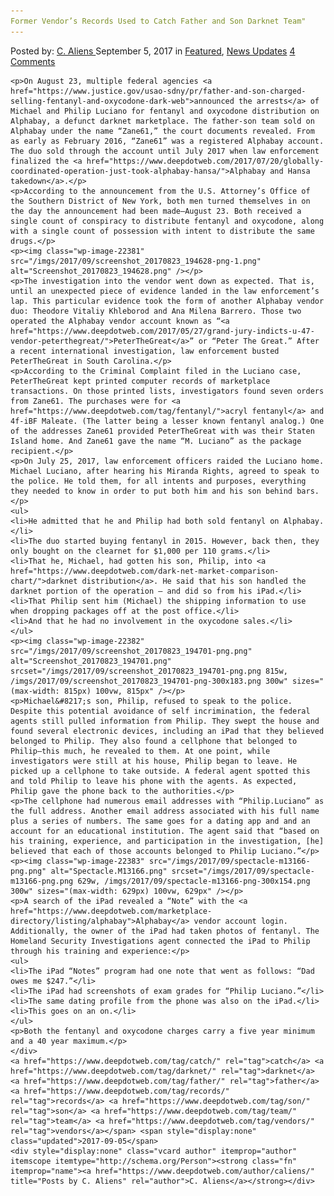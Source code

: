 ```yaml
---
Former Vendor’s Records Used to Catch Father and Son Darknet Team"
---
```

<article class="post-listing post-22375 post type-post status-publish format-standard has-post-thumbnail hentry 
 tag-catch tag-darknet tag-father tag-records tag-son tag-team tag-vendors">
    <div class="post-inner">
        <span>Posted by: <a href="https://www.deepdotweb.com/author/caliens/" title="">C. Aliens </a></span>
    <span>September 5, 2017</span>
    <span>in <a href="https://www.deepdotweb.com/category/deepdot-news/" rel="category tag">Featured</a>, <a href="https://www.deepdotweb.com/category/news-updates/" rel="category tag">News Updates</a></span>
    <span><a href="https://www.deepdotweb.com/2017/09/05/former-vendors-records-used-catch-father-son-darknet-team/#comments">4 Comments</a></span>
    </p>
    <div class="clear"></div>
    
    <p>On August 23, multiple federal agencies <a href="https://www.justice.gov/usao-sdny/pr/father-and-son-charged-selling-fentanyl-and-oxycodone-dark-web">announced the arrests</a> of Michael and Philip Luciano for fentanyl and oxycodone distribution on Alphabay, a defunct darknet marketplace. The father-son team sold on Alphabay under the name “Zane61,” the court documents revealed. From as early as February 2016, “Zane61” was a registered Alphabay account. The duo sold through the account until July 2017 when law enforcement finalized the <a href="https://www.deepdotweb.com/2017/07/20/globally-coordinated-operation-just-took-alphabay-hansa/">Alphabay and Hansa takedown</a>.</p>
    <p>According to the announcement from the U.S. Attorney’s Office of the Southern District of New York, both men turned themselves in on the day the announcement had been made—August 23. Both received a single count of conspiracy to distribute fentanyl and oxycodone, along with a single count of possession with intent to distribute the same drugs.</p>
    <p><img class="wp-image-22381" src="/imgs/2017/09/screenshot_20170823_194628-png-1.png" alt="Screenshot_20170823_194628.png" /></p>
    <p>The investigation into the vendor went down as expected. That is, until an unexpected piece of evidence landed in the law enforcement’s lap. This particular evidence took the form of another Alphabay vendor duo: Theodore Vitaliy Khleborod and Ana Milena Barrero. Those two operated the Alphabay vendor account known as “<a href="https://www.deepdotweb.com/2017/05/27/grand-jury-indicts-u-47-vendor-peterthegreat/">PeterTheGreat</a>” or “Peter The Great.” After a recent international investigation, law enforcement busted PeterTheGreat in South Carolina.</p>
    <p>According to the Criminal Complaint filed in the Luciano case, PeterTheGreat kept printed computer records of marketplace transactions. On those printed lists, investigators found seven orders from Zane61. The purchases were for <a href="https://www.deepdotweb.com/tag/fentanyl/">acryl fentanyl</a> and 4f-iBF Maleate. (The latter being a lesser known fentanyl analog.) One of the addresses Zane61 provided PeterTheGreat with was their Staten Island home. And Zane61 gave the name “M. Luciano” as the package recipient.</p>
    <p>On July 25, 2017, law enforcement officers raided the Luciano home. Michael Luciano, after hearing his Miranda Rights, agreed to speak to the police. He told them, for all intents and purposes, everything they needed to know in order to put both him and his son behind bars.</p>
    <ul>
    <li>He admitted that he and Philip had both sold fentanyl on Alphabay.</li>
    <li>The duo started buying fentanyl in 2015. However, back then, they only bought on the clearnet for $1,000 per 110 grams.</li>
    <li>That he, Michael, had gotten his son, Philip, into <a href="https://www.deepdotweb.com/dark-net-market-comparison-chart/">darknet distribution</a>. He said that his son handled the darknet portion of the operation – and did so from his iPad.</li>
    <li>That Philip sent him (Michael) the shipping information to use when dropping packages off at the post office.</li>
    <li>And that he had no involvement in the oxycodone sales.</li>
    </ul>
    <p><img class="wp-image-22382" src="/imgs/2017/09/screenshot_20170823_194701-png.png" alt="Screenshot_20170823_194701.png" srcset="/imgs/2017/09/screenshot_20170823_194701-png.png 815w, /imgs/2017/09/screenshot_20170823_194701-png-300x183.png 300w" sizes="(max-width: 815px) 100vw, 815px" /></p>
    <p>Michael&#8217;s son, Philip, refused to speak to the police. Despite this potential avoidance of self incrimination, the federal agents still pulled information from Philip. They swept the house and found several electronic devices, including an iPad that they believed belonged to Philip. They also found a cellphone that belonged to Philip—this much, he revealed to them. At one point, while investigators were still at his house, Philip began to leave. He picked up a cellphone to take outside. A federal agent spotted this and told Philip to leave his phone with the agents. As expected, Philip gave the phone back to the authorities.</p>
    <p>The cellphone had numerous email addresses with “Philip.Luciano” as the full address. Another email address associated with his full name plus a series of numbers. The same goes for a dating app and and an account for an educational institution. The agent said that “based on his training, experience, and participation in the investigation, [he] believed that each of those accounts belonged to Philip Luciano.”</p>
    <p><img class="wp-image-22383" src="/imgs/2017/09/spectacle-m13166-png.png" alt="Spectacle.M13166.png" srcset="/imgs/2017/09/spectacle-m13166-png.png 629w, /imgs/2017/09/spectacle-m13166-png-300x154.png 300w" sizes="(max-width: 629px) 100vw, 629px" /></p>
    <p>A search of the iPad revealed a “Note” with the <a href="https://www.deepdotweb.com/marketplace-directory/listing/alphabay">Alphabay</a> vendor account login. Additionally, the owner of the iPad had taken photos of fentanyl. The Homeland Security Investigations agent connected the iPad to Philip through his training and experience:</p>
    <ul>
    <li>The iPad “Notes” program had one note that went as follows: “Dad owes me $247.”</li>
    <li>The iPad had screenshots of exam grades for “Philip Luciano.”</li>
    <li>The same dating profile from the phone was also on the iPad.</li>
    <li>This goes on an on.</li>
    </ul>
    <p>Both the fentanyl and oxycodone charges carry a five year minimum and a 40 year maximum.</p>
    </div>
    <a href="https://www.deepdotweb.com/tag/catch/" rel="tag">catch</a> <a href="https://www.deepdotweb.com/tag/darknet/" rel="tag">darknet</a> <a href="https://www.deepdotweb.com/tag/father/" rel="tag">father</a> <a href="https://www.deepdotweb.com/tag/records/" rel="tag">records</a> <a href="https://www.deepdotweb.com/tag/son/" rel="tag">son</a> <a href="https://www.deepdotweb.com/tag/team/" rel="tag">team</a> <a href="https://www.deepdotweb.com/tag/vendors/" rel="tag">vendors</a></span> <span style="display:none" class="updated">2017-09-05</span>
    <div style="display:none" class="vcard author" itemprop="author" itemscope itemtype="http://schema.org/Person"><strong class="fn" itemprop="name"><a href="https://www.deepdotweb.com/author/caliens/" title="Posts by C. Aliens" rel="author">C. Aliens</a></strong></div>
    
